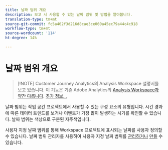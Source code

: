 ```yaml
---
title: 날짜 범위 개요
description: 보고 시 사용할 수 있는 날짜 범위 및 방법을 알아봅니다.
translation-type: tm+mt
source-git-commit: fc5a462f3d216d8cae3ce060a45ec79a44c4c918
workflow-type: tm+mt
source-wordcount: '114'
ht-degree: 14%

---
```



# 날짜 범위 개요

>[!NOTE] Customer Journey Analytics의 Analysis Workspace 설명서를 보고 있습니다. 이 기능은 기존 Adobe Analytics의 [Analysis Workspace과 약간 다릅니다](https://docs.adobe.com/content/help/ko-KR/analytics/analyze/analysis-workspace/home.html). [추가 정보...](/help/getting-started/cja-aa.md)

날짜 범위는 작업 공간 프로젝트에서 사용할 수 있는 구성 요소의 유형입니다. 시간 경과에 따른 데이터 트렌드를 보거나 이벤트가 가장 많이 발생하는 시기를 확인할 수 있습니다. 날짜 범위는 색상으로 구분된 자주색입니다.

사용자 지정 날짜 범위를 통해 Workspace 프로젝트에 표시되는 날짜를 사용자 정의할 수 있습니다. 날짜 범위 관리자를 사용하여 사용자 지정 날짜 범위를 [관리하거나](manage.md) [만들](create.md) 수 있습니다.
